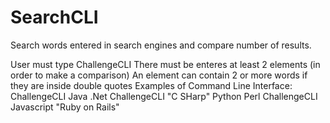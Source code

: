 # SearchCLI
Search words entered in search engines and compare number of results.

User must type ChallengeCLI <list of queries to search>
There must be enteres at least 2 elements (in order to make a comparison)
An element can contain 2 or more words if they are inside double quotes
Examples of Command Line Interface:
  ChallengeCLI Java .Net
  ChallengeCLI "C SHarp" Python Perl
  ChallengeCLI Javascript "Ruby on Rails"  
  
  
  
